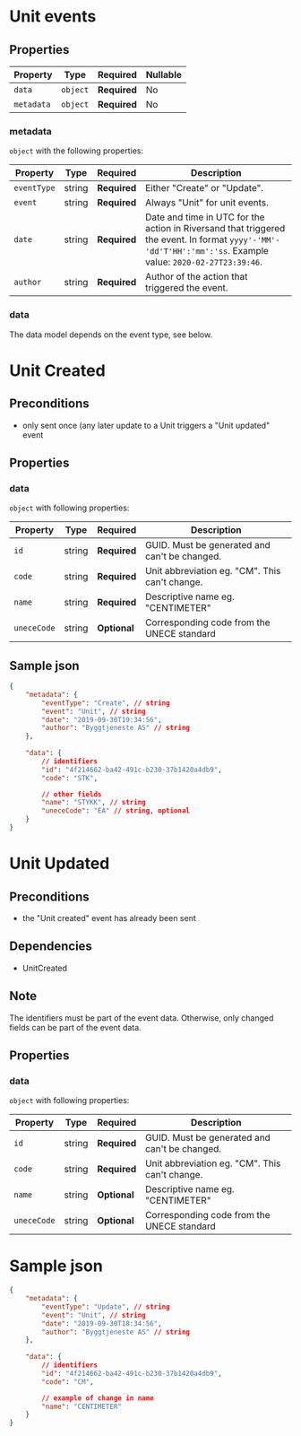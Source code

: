 # Unit events

## Properties

| Property              | Type     | Required     | Nullable |
| --------------------- | -------- | ------------ | -------- |
| `data`                | `object` | **Required** | No       |
| `metadata`            | `object` | **Required** | No       |

### metadata

`object` with the following properties:

| Property          | Type    | Required     | Description |
| ------------------| ------- | ------------ | ------- |
| `eventType`       | string  | **Required** | Either "Create" or "Update".
| `event`           | string  | **Required** | Always "Unit" for unit events.
| `date`            | string  | **Required** | Date and time in UTC for the action in Riversand that triggered the event. In format `yyyy'-'MM'-'dd'T'HH':'mm':'ss`. Example value: `2020-02-27T23:39:46`.
| `author`          | string  | **Required** | Author of the action that triggered the event.

### data
The data model depends on the event type, see below.

# Unit Created 

## Preconditions
- only sent once (any later update to a Unit triggers a "Unit updated" event


## Properties
### data

`object` with following properties:

| Property                | Type    | Required     | Description |
| ----------------------- | ------- | ------------ | ------- |
| `id`                    | string  | **Required** | GUID. Must be generated and can't be changed.
| `code`			      | string | **Required**  | Unit abbreviation eg. "CM". This can't change.
| `name`           		  | string  | **Required** | Descriptive name eg. "CENTIMETER"
| `uneceCode`             | string  | **Optional** | Corresponding code from the UNECE standard


## Sample json

```json
{
	"metadata": {
		"eventType": "Create", // string
		"event": "Unit", // string
		"date": "2019-09-30T19:34:56",
		"author": "Byggtjeneste AS" // string
	},
	
	"data": {
		// identifiers
		"id": "4f214662-ba42-491c-b230-37b1420a4db9",
		"code": "STK",

		// other fields
		"name": "STYKK", // string
		"uneceCode": "EA" // string, optional
	}
}

```

# Unit Updated 

## Preconditions
- the "Unit created" event has already been sent

## Dependencies
- UnitCreated

## Note
The identifiers must be part of the event data. Otherwise, only changed fields can be part of the event data. 

## Properties
### data

`object` with following properties:

| Property                | Type    | Required     | Description |
| ----------------------- | ------- | ------------ | ------- |
| `id`                    | string  | **Required** | GUID. Must be generated and can't be changed.
| `code`			      | string | **Required** | Unit abbreviation eg. "CM". This can't change.
| `name`          		  | string  | **Optional** | Descriptive name eg. "CENTIMETER"
| `uneceCode`             | string  | **Optional** | Corresponding code from the UNECE standard


# Sample json

```json
{
	"metadata": {
		"eventType": "Update", // string
		"event": "Unit", // string
		"date": "2019-09-30T18:34:56",
		"author": "Byggtjeneste AS" // string
	},
	
	"data": {
		// identifiers
		"id": "4f214662-ba42-491c-b230-37b1420a4db9",
		"code": "CM",

		// example of change in name
		"name": "CENTIMETER"
	}
}

```
